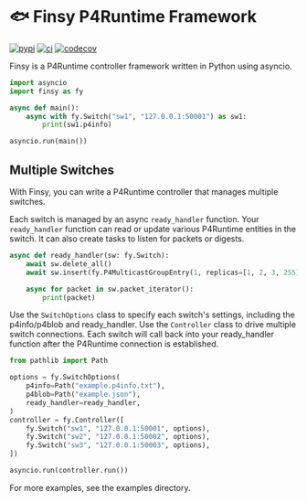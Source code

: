 # 🐟 Finsy P4Runtime Framework

[![pypi](https://img.shields.io/pypi/v/finsy)](https://pypi.org/project/finsy/) [![ci](https://github.com/byllyfish/finsy/actions/workflows/ci.yml/badge.svg)](https://github.com/byllyfish/finsy/actions/workflows/ci.yml) [![codecov](https://codecov.io/gh/byllyfish/finsy/branch/main/graph/badge.svg?token=8RPYWRXNGS)](https://codecov.io/gh/byllyfish/finsy)

Finsy is a P4Runtime controller framework written in Python using asyncio.

```python
import asyncio
import finsy as fy

async def main():
    async with fy.Switch("sw1", "127.0.0.1:50001") as sw1:
        print(sw1.p4info)

asyncio.run(main())
```

## Multiple Switches

With Finsy, you can write a P4Runtime controller that manages multiple switches.

Each switch is managed by an async `ready_handler` function. Your `ready_handler` function can read or 
update various P4Runtime entities in the switch. It can also create tasks to listen for 
packets or digests.

```python
async def ready_handler(sw: fy.Switch):
    await sw.delete_all()
    await sw.insert(fy.P4MulticastGroupEntry(1, replicas=[1, 2, 3, 255]))

    async for packet in sw.packet_iterator():
        print(packet)
```

Use the `SwitchOptions` class to specify each switch's settings, including the p4info/p4blob and ready_handler. Use the `Controller` class to drive multiple switch connections. Each switch will call back
into your ready_handler function after the P4Runtime connection is established.

```python
from pathlib import Path

options = fy.SwitchOptions(
    p4info=Path("example.p4info.txt"),
    p4blob=Path("example.json"),
    ready_handler=ready_handler,
)
controller = fy.Controller([
    fy.Switch("sw1", "127.0.0.1:50001", options),
    fy.Switch("sw2", "127.0.0.1:50002", options),
    fy.Switch("sw3", "127.0.0.1:50003", options),
])

asyncio.run(controller.run())
```

For more examples, see the examples directory.
